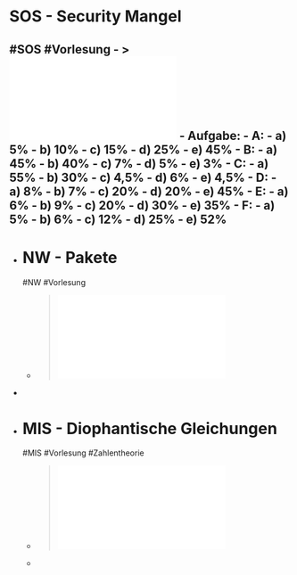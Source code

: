 # SOS - Security Mangel
#SOS #Vorlesung
	- > ![Folien Kapitel 2](../assets/02-Grundlagen_1728457354251_0.pdf)
	- Aufgabe:
		- A:
			- a) 5%
			- b) 10%
			- c) 15%
			- d) 25%
			- e) 45%
		- B:
			- a) 45%
			- b) 40%
			- c) 7%
			- d) 5%
			- e) 3%
		- C:
			- a) 55%
			- b) 30%
			- c) 4,5%
			- d) 6%
			- e) 4,5%
		- D:
			- a) 8%
			- b) 7%
			- c) 20%
			- d) 20%
			- e) 45%
		- E:
			- a) 6%
			- b) 9%
			- c) 20%
			- d) 30%
			- e) 35%
		- F:
			- a) 5%
			- b) 6%
			- c) 12%
			- d) 25%
			- e) 52%
-
- # NW - Pakete
  #NW #Vorlesung
	- > ![Folien Kapitel 1](../assets/FFI_NW_Kapitel1_1728302756374_0.pdf)
-
- # MIS - Diophantische Gleichungen
  #MIS #Vorlesung #Zahlentheorie
	- > ![Folien Zahlentheorie](../assets/THI_CSI_INF_B3_AngewandteMathematik_Anteil_Zahlentheorie_WiSe_2024_2025ver0_900_zweiFolien_1727790867266_0.pdf)
	-